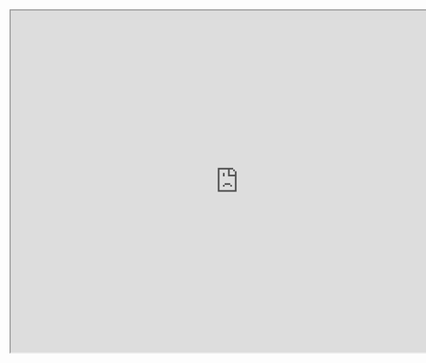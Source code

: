 <iframe src="https://eu-west-1a.online.tableau.com/#/site/dataglacier/views/Scoccer/Dashboard1?:iid=5" width="800" height="600"></iframe>

